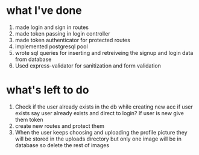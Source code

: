 # what I've done
1. made login and sign in routes
2. made token passing in login controller
3. made token authenticator for protected routes 
4. implemented postgresql pool 
5. wrote sql queries for inserting and retreiveing the signup and login data from database
6. Used express-validator for sanitization and form validation

# what's left to do
1. Check if the user already exists in the db while creating new acc
if user exists say user already exists and direct to login?
If user is new give them token
2. create new routes and protect them
3. When the user keeps choosing and uploading the profile picture they will be stored in the uploads directory
  but only one image will be in database so delete the rest of images 
